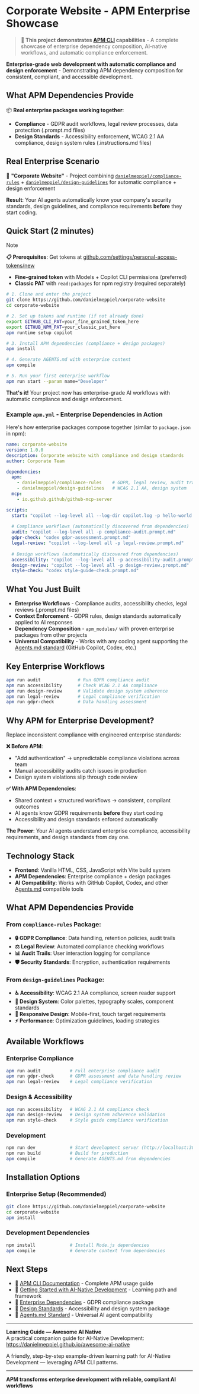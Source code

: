 # Corporate Website - APM Enterprise Showcase

> **🚀 This project demonstrates [APM CLI](https://github.com/danielmeppiel/apm-cli) capabilities** - A complete showcase of enterprise dependency composition, AI-native workflows, and automatic compliance enforcement.

**Enterprise-grade web development with automatic compliance and design enforcement** - Demonstrating APM dependency composition for consistent, compliant, and accessible development.

## What APM Dependencies Provide

📦 **Real enterprise packages working together**:

- **Compliance** - GDPR audit workflows, legal review processes, data protection (.prompt.md files)
- **Design Standards** - Accessibility enforcement, WCAG 2.1 AA compliance, design system rules (.instructions.md files)

## Real Enterprise Scenario

🏢 **"Corporate Website"** - Project combining [`danielmeppiel/compliance-rules`](https://github.com/danielmeppiel/compliance-rules) + [`danielmeppiel/design-guidelines`](https://github.com/danielmeppiel/design-guidelines) for automatic compliance + design enforcement

**Result**: Your AI agents automatically know your company's security standards, design guidelines, and compliance requirements **before** they start coding.

## Quick Start (2 minutes)

> [!NOTE] 
> **📋 Prerequisites**: Get tokens at [github.com/settings/personal-access-tokens/new](https://github.com/settings/personal-access-tokens/new)  
> - **Fine-grained token** with Models + Copilot CLI permissions (preferred)  
> - **Classic PAT** with `read:packages` for npm registry (required separately)

```bash
# 1. Clone and enter the project
git clone https://github.com/danielmeppiel/corporate-website
cd corporate-website

# 2. Set up tokens and runtime (if not already done)
export GITHUB_CLI_PAT=your_fine_grained_token_here
export GITHUB_NPM_PAT=your_classic_pat_here
apm runtime setup copilot

# 3. Install APM dependencies (compliance + design packages)
apm install

# 4. Generate AGENTS.md with enterprise context
apm compile

# 5. Run your first enterprise workflow
apm run start --param name="Developer"
```

**That's it!** Your project now has enterprise-grade AI workflows with automatic compliance and design enforcement.

### Example `apm.yml` - Enterprise Dependencies in Action

Here's how enterprise packages compose together (similar to `package.json` in npm):

```yaml
name: corporate-website
version: 1.0.0
description: Corporate website with compliance and design standards
author: Corporate Team

dependencies:
  apm:
    - danielmeppiel/compliance-rules    # GDPR, legal review, audit trails
    - danielmeppiel/design-guidelines   # WCAG 2.1 AA, design system
  mcp:
    - io.github.github/github-mcp-server

scripts:
  start: "copilot --log-level all --log-dir copilot.log -p hello-world.prompt.md"
  
  # Compliance workflows (automatically discovered from dependencies)
  audit: "copilot --log-level all -p compliance-audit.prompt.md"
  gdpr-check: "codex gdpr-assessment.prompt.md"
  legal-review: "copilot --log-level all -p legal-review.prompt.md"
  
  # Design workflows (automatically discovered from dependencies)
  accessibility: "copilot --log-level all -p accessibility-audit.prompt.md"
  design-review: "copilot --log-level all -p design-review.prompt.md"
  style-check: "codex style-guide-check.prompt.md"
```

## What You Just Built

- **Enterprise Workflows** - Compliance audits, accessibility checks, legal reviews (.prompt.md files)
- **Context Enforcement** - GDPR rules, design standards automatically applied to AI responses
- **Dependency Composition** - `apm_modules/` with proven enterprise packages from other projects  
- **Universal Compatibility** - Works with any coding agent supporting the [Agents.md standard](https://github.com/joggrdocs/agents.md) (GitHub Copilot, Codex, etc.)

## Key Enterprise Workflows

```bash
apm run audit              # Run GDPR compliance audit
apm run accessibility      # Check WCAG 2.1 AA compliance
apm run design-review      # Validate design system adherence
apm run legal-review       # Legal compliance verification
apm run gdpr-check         # Data handling assessment
```

## Why APM for Enterprise Development?

Replace inconsistent compliance with engineered enterprise standards:

**❌ Before APM**: 
- "Add authentication" → unpredictable compliance violations across team
- Manual accessibility audits catch issues in production  
- Design system violations slip through code review

**✅ With APM Dependencies**: 
- Shared context + structured workflows → consistent, compliant outcomes
- AI agents know GDPR requirements **before** they start coding
- Accessibility and design standards enforced automatically

**The Power**: Your AI agents understand enterprise compliance, accessibility requirements, and design standards from day one.

## Technology Stack

- **Frontend**: Vanilla HTML, CSS, JavaScript with Vite build system
- **APM Dependencies**: Enterprise compliance + design packages
- **AI Compatibility**: Works with GitHub Copilot, Codex, and other [Agents.md](https://github.com/joggrdocs/agents.md) compatible tools

## What APM Dependencies Provide

### From `compliance-rules` Package:
- **🔒 GDPR Compliance**: Data handling, retention policies, audit trails
- **⚖️ Legal Review**: Automated compliance checking workflows  
- **📊 Audit Trails**: User interaction logging for compliance
- **🛡️ Security Standards**: Encryption, authentication requirements

### From `design-guidelines` Package:
- **♿ Accessibility**: WCAG 2.1 AA compliance, screen reader support
- **🎨 Design System**: Color palettes, typography scales, component standards
- **📱 Responsive Design**: Mobile-first, touch target requirements
- **⚡ Performance**: Optimization guidelines, loading strategies

## Available Workflows

### Enterprise Compliance
```bash
apm run audit           # Full enterprise compliance audit
apm run gdpr-check      # GDPR assessment and data handling review
apm run legal-review    # Legal compliance verification
```

### Design & Accessibility
```bash
apm run accessibility   # WCAG 2.1 AA compliance check
apm run design-review   # Design system adherence validation
apm run style-check     # Style guide compliance verification
```

### Development
```bash
npm run dev             # Start development server (http://localhost:3000)
npm run build           # Build for production
apm compile             # Generate AGENTS.md from dependencies
```

## Installation Options

### Enterprise Setup (Recommended)
```bash
git clone https://github.com/danielmeppiel/corporate-website
cd corporate-website
apm install
```

### Development Dependencies
```bash
npm install             # Install Node.js dependencies
apm compile             # Generate context from dependencies
```

## Next Steps

- 📖 [APM CLI Documentation](https://github.com/danielmeppiel/apm-cli) - Complete APM usage guide
- 🚀 [Getting Started with AI-Native Development](https://danielmeppiel.github.io/awesome-ai-native) - Learning path and framework
- 🏢 [Enterprise Dependencies](https://github.com/danielmeppiel/compliance-rules) - GDPR compliance package
- 🎨 [Design Standards](https://github.com/danielmeppiel/design-guidelines) - Accessibility and design system package
- 🤖 [Agents.md Standard](https://github.com/joggrdocs/agents.md) - Universal AI agent compatibility

---

**Learning Guide — Awesome AI Native**  
A practical companion guide for AI-Native Development: <https://danielmeppiel.github.io/awesome-ai-native>

A friendly, step-by-step example-driven learning path for AI-Native Development — leveraging APM CLI patterns.

---

**APM transforms enterprise development with reliable, compliant AI workflows**